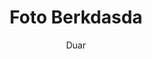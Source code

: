 ---
title: "Foto Berkdasda"
subtitle: "Duar"
category: test
image: "/uploads/images/background.jpeg"
---